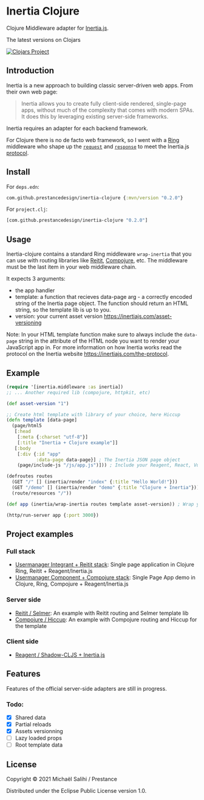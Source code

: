 # Inertia Clojure

Clojure Middleware adapter for [Inertia.js](https://inertiajs.com/).

The latest versions on Clojars

[![Clojars Project](https://clojars.org/com.github.prestancedesign/inertia-clojure/latest-version.svg)](https://clojars.org/com.github.prestancedesign/inertia-clojure)

## Introduction

Inertia is a new approach to building classic server-driven web apps. From their own web page:

> Inertia allows you to create fully client-side rendered, single-page apps, without much of the complexity that comes with modern SPAs. It does this by leveraging existing server-side frameworks.

Inertia requires an adapter for each backend framework.

For Clojure there is no de facto web framework, so I went with a [Ring](https://github.com/ring-clojure/ring) middleware who shape up the [`request`](https://github.com/ring-clojure/ring/wiki/Concepts#requests) and [`response`](https://github.com/ring-clojure/ring/wiki/Concepts#responses) to meet the Inertia.js [protocol](https://inertiajs.com/the-protocol).

## Install

For `deps.edn`:

```clojure
com.github.prestancedesign/inertia-clojure {:mvn/version "0.2.0"}
```

For `project.clj`:

```clojure
[com.github.prestancedesign/inertia-clojure "0.2.0"]
```

## Usage

Inertia-clojure contains a standard Ring middleware `wrap-inertia` that you can use with routing libraries like [Reitit](https://github.com/metosin/reitit), [Compojure](https://github.com/weavejester/compojure), etc.
The middleware must be the last item in your web middleware chain.

It expects 3 arguments:

* the app handler
* template: a function that recieves data-page arg - a correctly encoded string of the Inertia page object. The function should return an HTML string, so the template lib is up to you.
* version: your current asset version https://inertiajs.com/asset-versioning

Note: In your HTML template function make sure to always include the `data-page` string in the attribute of the HTML node you want to render your JavaScript app in.
For more information on how Inertia works read the protocol on the Inertia website https://inertiajs.com/the-protocol.

## Example

```clojure
(require '[inertia.middleware :as inertia])
;; ... Another required lib (compojure, httpkit, etc)

(def asset-version "1")

;; Create html template with library of your choice, here Hiccup
(defn template [data-page]
  (page/html5
   [:head
    [:meta {:charset "utf-8"}]
    [:title "Inertia + Clojure example"]]
   [:body
    [:div {:id "app"
           :data-page data-page}] ; The Inertia JSON page object
    (page/include-js "/js/app.js")])) ; Include your Reagent, React, Vue or Svelte SPA

(defroutes routes
  (GET "/" [] (inertia/render "index" {:title "Hello World!"}))
  (GET "/demo" [] (inertia/render "demo" {:title "Clojure + Inertia"}))
  (route/resources "/"))

(def app (inertia/wrap-inertia routes template asset-version)) ; Wrap your handler with the Inertia middleware

(http/run-server app {:port 3000})
```

## Project examples

### Full stack

* [Usermanager Integrant + Reitit stack](https://github.com/prestancedesign/reagent-inertia-reitit-integrant-fullstack): Single page application in Clojure Ring, Reitit + Reagent/Inertia.js
* [Usermanager Component + Compojure stack](https://github.com/prestancedesign/usermanager-reagent-inertia-example): Single Page App demo in Clojure, Ring, Compojure + Reagent/Inertia.js

### Server side

* [Reitit / Selmer](examples/server-side/reitit-selmer): An example with Reitit routing and Selmer template lib
* [Compojure / Hiccup](examples/server-side/compojure-hiccup): An example with Compojure routing and Hiccup for the template

### Client side

* [Reagent / Shadow-CLJS + Inertia.js](examples/client-side/reagent-inertiajs)

## Features

Features of the official server-side adapters are still in progress.

### Todo:

- [x] Shared data
- [x] Partial reloads
- [X] Assets versionning
- [ ] Lazy loaded props
- [ ] Root template data

## License

Copyright © 2021 Michaël Salihi / Prestance

Distributed under the Eclipse Public License version 1.0.
